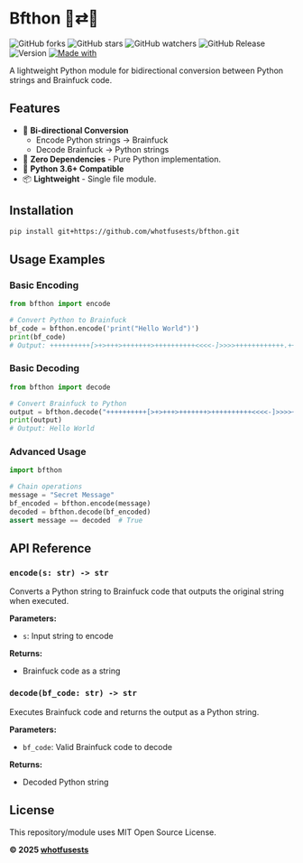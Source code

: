 # Bfthon 🧠⇄🐍

![GitHub forks](https://img.shields.io/github/forks/whotfusests/bfthon?style=social)
![GitHub stars](https://img.shields.io/github/stars/whotfusests/bfthon?style=social)
![GitHub watchers](https://img.shields.io/github/watchers/whotfusests/bfthon?style=social)
![GitHub Release](https://img.shields.io/github/v/release/whotfusests/bfthon?&logo=github&logoColor=white)
![Version](https://img.shields.io/badge/Version-1.0.0-233572A5?&logo=github&logoColor=white)
[![Made with](https://img.shields.io/badge/language-Python-%233572A5?logo=python&logoColor=white)](https://www.python.org/)

A lightweight Python module for bidirectional conversion between Python strings and Brainfuck code.

## Features

- 🔄 **Bi-directional Conversion**
  - Encode Python strings → Brainfuck
  - Decode Brainfuck → Python strings
- 🚀 **Zero Dependencies** - Pure Python implementation.
- 🐍 **Python 3.6+ Compatible**
- 📦 **Lightweight** - Single file module. 

## Installation

```bash
pip install git+https://github.com/whotfusests/bfthon.git
```

## Usage Examples

### Basic Encoding

```python
from bfthon import encode

# Convert Python to Brainfuck
bf_code = bfthon.encode('print("Hello World")')
print(bf_code)
# Output: ++++++++++[>+>+++>+++++++>++++++++++<<<<-]>>>>++++++++++++.++.---------.+++++.++++++.<<++++++++++.------.>++.>---------------.+++++++..+++.<<--.>+++++++++++++++.>.+++.------.--------.<<++.+++++++
```

### Basic Decoding

```python
from bfthon import decode

# Convert Brainfuck to Python
output = bfthon.decode("++++++++++[>+>+++>+++++++>++++++++++<<<<-]>>>>++++++++++++.++.---------.+++++.++++++.<<++++++++++.------.>++.>---------------.+++++++..+++.<<--.>+++++++++++++++.>.+++.------.--------.<<++.+++++++")
print(output)
# Output: Hello World
```

### Advanced Usage

```python
import bfthon

# Chain operations
message = "Secret Message"
bf_encoded = bfthon.encode(message)
decoded = bfthon.decode(bf_encoded)
assert message == decoded  # True
```

## API Reference

### `encode(s: str) -> str`
Converts a Python string to Brainfuck code that outputs the original string when executed.

**Parameters:**
- `s`: Input string to encode

**Returns:**
- Brainfuck code as a string

### `decode(bf_code: str) -> str`
Executes Brainfuck code and returns the output as a Python string.

**Parameters:**
- `bf_code`: Valid Brainfuck code to decode

**Returns:**
- Decoded Python string

## License
This repository/module uses MIT Open Source License.

**© 2025 [whotfusests](https://github.com/whotfusests)**

